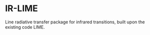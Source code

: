 # IR-LIME
Line radiative transfer package for infrared transitions, built upon the existing code LIME.
